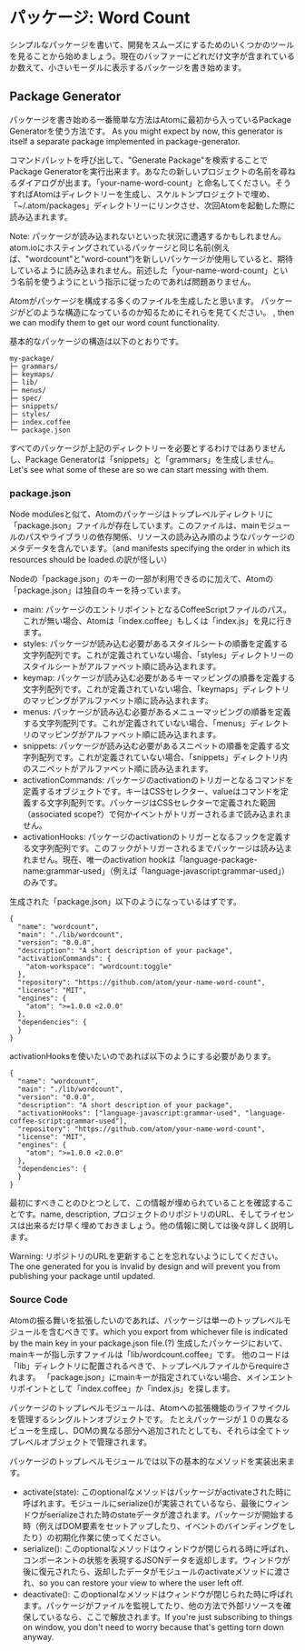 # パッケージ: Word Count

シンプルなパッケージを書いて、開発をスムーズにするためのいくつかのツールを見ることから始めましょう。現在のバッファーにどれだけ文字が含まれているか数えて、小さいモーダルに表示するパッケージを書き始めます。


## Package Generator

パッケージを書き始める一番簡単な方法はAtomに最初から入っているPackage Generatorを使う方法です。
As you might expect by now, this generator is itself a separate package implemented in package-generator.

コマンドパレットを呼び出して、"Generate Package"を検索することでPackage Generatorを実行出来ます。あなたの新しいプロジェクトの名前を尋ねるダイアログが出ます。「your-name-word-count」と命名してください。そうすればAtomはディレクトリーを生成し、スケルトンプロジェクトで埋め、「~/.atom/packages」ディレクトリーにリンクさせ、次回Atomを起動した際に読み込まれます。


Note: パッケージが読み込まれないといった状況に遭遇するかもしれません。atom.ioにホスティングされているパッケージと同じ名前(例えば、"wordcount"と"word-count")を新しいパッケージが使用していると、期待しているように読み込まれません。前述した「your-name-word-count」という名前を使うようにという指示に従ったのであれば問題ありません。

Atomがパッケージを構成する多くのファイルを生成したと思います。
パッケージがどのような構造になっているのか知るためにそれらを見てください。
, then we can modify them to get our word count functionality.


基本的なパッケージの構造は以下のとおりです。

```
my-package/
├─ grammars/
├─ keymaps/
├─ lib/
├─ menus/
├─ spec/
├─ snippets/
├─ styles/
├─ index.coffee
└─ package.json
```


すべてのパッケージが上記のディレクトリーを必要とするわけではありませんし、Package Generatorは「snippets」と「grammars」を生成しません。Let's see what some of these are so we can start messing with them.


### package.json

Node modulesと似て、Atomのパッケージはトップレベルディレクトリに「package.json」ファイルが存在しています。このファイルは、mainモジュールのパスやライブラリの依存関係、リソースの読み込み順のようなパッケージのメタデータを含んでいます。（and manifests specifying the order in which its resources should be loaded.の訳が怪しい）


Nodeの「package.json」のキーの一部が利用できるのに加えて、Atomの「package.json」は独自のキーを持っています。


+ main: パッケージのエントリポイントとなるCoffeeScriptファイルのパス。これが無い場合、Atomは「index.coffee」もしくは「index.js」を見に行きます。
+ styles: パッケージが読み込む必要があるスタイルシートの順番を定義する文字列配列です。これが定義されていない場合、「styles」ディレクトリーのスタイルシートがアルファベット順に読み込まれます。
+ keymap: パッケージが読み込む必要があるキーマッピングの順番を定義する文字列配列です。これが定義されていない場合、「keymaps」ディレクトリのマッピングがアルファベット順に読み込まれます。
+ menus: パッケージが読み込む必要があるメニューマッピングの順番を定義する文字列配列です。これが定義されていない場合、「menus」ディレクトリのマッピングがアルファベット順に読み込まれます。
+ snippets: パッケージが読み込む必要があるスニペットの順番を定義する文字列配列です。これが定義されていない場合、「snippets」ディレクトリ内のスニペットがアルファベット順に読み込まれます。
+ activationCommands: パッケージのactivationのトリガーとなるコマンドを定義するオブジェクトです。キーはCSSセレクター、valueはコマンドを定義する文字列配列です。パッケージはCSSセレクターで定義された範囲（associated scope?）で何かイベントがトリガーされるまで読み込まれません。
+ activationHooks: パッケージのactivationのトリガーとなるフックを定義する文字列配列です。このフックがトリガーされるまでパッケージは読み込まれません。現在、唯一のactivation hookは「language-package-name:grammar-used」（例えば「language-javascript:grammar-used」）のみです。



生成された「package.json」以下のようになっているはずです。

```
{
  "name": "wordcount",
  "main": "./lib/wordcount",
  "version": "0.0.0",
  "description": "A short description of your package",
  "activationCommands": {
    "atom-workspace": "wordcount:toggle"
  },
  "repository": "https://github.com/atom/your-name-word-count",
  "license": "MIT",
  "engines": {
    "atom": ">=1.0.0 <2.0.0"
  },
  "dependencies": {
  }
}
```

activationHooksを使いたいのであれば以下のようにする必要があります。

```
{
  "name": "wordcount",
  "main": "./lib/wordcount",
  "version": "0.0.0",
  "description": "A short description of your package",
  "activationHooks": ["language-javascript:grammar-used", "language-coffee-script:grammar-used"],
  "repository": "https://github.com/atom/your-name-word-count",
  "license": "MIT",
  "engines": {
    "atom": ">=1.0.0 <2.0.0"
  },
  "dependencies": {
  }
}
```

最初にすべきことのひとつとして、この情報が埋められていることを確認することです。name, description, プロジェクトのリポジトリのURL、そしてライセンスは出来るだけ早く埋めておきましょう。他の情報に関しては後々詳しく説明します。


Warning: リポジトリのURLを更新することを忘れないようにしてください。The one generated for you is invalid by design and will prevent you from publishing your package until updated.


### Source Code

Atomの振る舞いを拡張したいのであれば、パッケージは単一のトップレベルモジュールを含むべきです。which you export from whichever file is indicated by the main key in your package.json file.(?)
生成したパッケージにおいて、mainキーが指し示すファイルは「lib/wordcount.coffee」です。
他のコードは「lib」ディレクトリに配置されるべきで、トップレベルファイルからrequireされます。
「package.json」にmainキーが指定されていない場合、メインエントリポイントとして「index.coffee」か「index.js」を探します。

パッケージのトップレベルモジュールは、Atomへの拡張機能のライフサイクルを管理するシングルトンオブジェクトです。
たとえパッケージが１０の異なるビューを生成し、DOMの異なる部分へ追加されたとしても、それらは全てトップレベルオブジェクトで管理されます。

パッケージのトップレベルモジュールでは以下の基本的なメソッドを実装出来ます。

+ activate(state): このoptionalなメソッドはパッケージがactivateされた時に呼ばれます。モジュールにserialize()が実装されているなら、最後にウィンドウがserializeされた時のstateデータが渡されます。パッケージが開始する時（例えばDOM要素をセットアップしたり、イベントのバインディングをしたり）の初期化作業に使ってください。
+ serialize(): このoptionalなメソッドはウィンドウが閉じられる時に呼ばれ、コンポーネントの状態を表現するJSONデータを返却します。ウィンドウが後に復元されたら、返却したデータがモジュールのactivateメソッドに渡され、so you can restore your view to where the user left off.
+ deactivate(): このoptionalなメソッドはウィンドウが閉じられた時に呼ばれます。パッケージがファイルを監視してたり、他の方法で外部リソースを確保しているなら、ここで解放されます。If you're just subscribing to things on window, you don't need to worry because that's getting torn down anyway.

